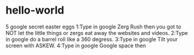 # hello-world
5 google secret easter eggs
1:Type in google Zerg Rush then you got to NOT let the little things or zergs eat away the websites and videos.
2:Type in google do a barrel roll like a 360 degress.
3:Type in google Tilt your screen with ASKEW.
4:Type in google Google space then 

